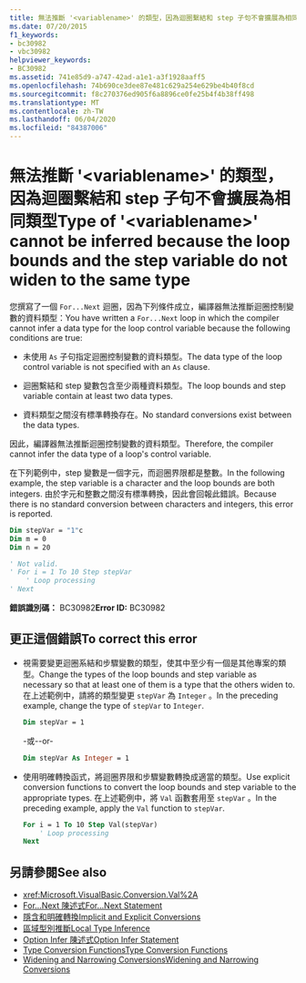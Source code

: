 ```yaml
---
title: 無法推斷 '<variablename>' 的類型，因為迴圈繫結和 step 子句不會擴展為相同類型
ms.date: 07/20/2015
f1_keywords:
- bc30982
- vbc30982
helpviewer_keywords:
- BC30982
ms.assetid: 741e85d9-a747-42ad-a1e1-a3f1928aaff5
ms.openlocfilehash: 74b690ce3dee87e481c629a254e629be4b40f8cd
ms.sourcegitcommit: f8c270376ed905f6a8896ce0fe25b4f4b38ff498
ms.translationtype: MT
ms.contentlocale: zh-TW
ms.lasthandoff: 06/04/2020
ms.locfileid: "84387006"
---
```

# <a name="type-of-variablename-cannot-be-inferred-because-the-loop-bounds-and-the-step-variable-do-not-widen-to-the-same-type"></a><span data-ttu-id="14eb6-102">無法推斷 '\<variablename>' 的類型，因為迴圈繫結和 step 子句不會擴展為相同類型</span><span class="sxs-lookup"><span data-stu-id="14eb6-102">Type of '\<variablename>' cannot be inferred because the loop bounds and the step variable do not widen to the same type</span></span>

<span data-ttu-id="14eb6-103">您撰寫了一個 `For...Next` 迴圈，因為下列條件成立，編譯器無法推斷迴圈控制變數的資料類型：</span><span class="sxs-lookup"><span data-stu-id="14eb6-103">You have written a `For...Next` loop in which the compiler cannot infer a data type for the loop control variable because the following conditions are true:</span></span>

- <span data-ttu-id="14eb6-104">未使用 `As` 子句指定迴圈控制變數的資料類型。</span><span class="sxs-lookup"><span data-stu-id="14eb6-104">The data type of the loop control variable is not specified with an `As` clause.</span></span>

- <span data-ttu-id="14eb6-105">迴圈繫結和 step 變數包含至少兩種資料類型。</span><span class="sxs-lookup"><span data-stu-id="14eb6-105">The loop bounds and step variable contain at least two data types.</span></span>

- <span data-ttu-id="14eb6-106">資料類型之間沒有標準轉換存在。</span><span class="sxs-lookup"><span data-stu-id="14eb6-106">No standard conversions exist between the data types.</span></span>

 <span data-ttu-id="14eb6-107">因此，編譯器無法推斷迴圈控制變數的資料類型。</span><span class="sxs-lookup"><span data-stu-id="14eb6-107">Therefore, the compiler cannot infer the data type of a loop's control variable.</span></span>

 <span data-ttu-id="14eb6-108">在下列範例中，step 變數是一個字元，而迴圈界限都是整數。</span><span class="sxs-lookup"><span data-stu-id="14eb6-108">In the following example, the step variable is a character and the loop bounds are both integers.</span></span> <span data-ttu-id="14eb6-109">由於字元和整數之間沒有標準轉換，因此會回報此錯誤。</span><span class="sxs-lookup"><span data-stu-id="14eb6-109">Because there is no standard conversion between characters and integers, this error is reported.</span></span>

```vb
Dim stepVar = "1"c
Dim m = 0
Dim n = 20

' Not valid.
' For i = 1 To 10 Step stepVar
    ' Loop processing
' Next
```

<span data-ttu-id="14eb6-110">**錯誤識別碼：** BC30982</span><span class="sxs-lookup"><span data-stu-id="14eb6-110">**Error ID:** BC30982</span></span>

## <a name="to-correct-this-error"></a><span data-ttu-id="14eb6-111">更正這個錯誤</span><span class="sxs-lookup"><span data-stu-id="14eb6-111">To correct this error</span></span>

- <span data-ttu-id="14eb6-112">視需要變更迴圈系結和步驟變數的類型，使其中至少有一個是其他專案的類型。</span><span class="sxs-lookup"><span data-stu-id="14eb6-112">Change the types of the loop bounds and step variable as necessary so that at least one of them is a type that the others widen to.</span></span> <span data-ttu-id="14eb6-113">在上述範例中，請將的類型變更 `stepVar` 為 `Integer` 。</span><span class="sxs-lookup"><span data-stu-id="14eb6-113">In the preceding example, change the type of `stepVar` to `Integer`.</span></span>

  ```vb
  Dim stepVar = 1
  ```

  <span data-ttu-id="14eb6-114">-或-</span><span class="sxs-lookup"><span data-stu-id="14eb6-114">-or-</span></span>

  ```vb
  Dim stepVar As Integer = 1
  ```

- <span data-ttu-id="14eb6-115">使用明確轉換函式，將迴圈界限和步驟變數轉換成適當的類型。</span><span class="sxs-lookup"><span data-stu-id="14eb6-115">Use explicit conversion functions to convert the loop bounds and step variable to the appropriate types.</span></span> <span data-ttu-id="14eb6-116">在上述範例中，將 `Val` 函數套用至 `stepVar` 。</span><span class="sxs-lookup"><span data-stu-id="14eb6-116">In the preceding example, apply the `Val` function to `stepVar`.</span></span>

  ```vb
  For i = 1 To 10 Step Val(stepVar)
      ' Loop processing
  Next
  ```

## <a name="see-also"></a><span data-ttu-id="14eb6-117">另請參閱</span><span class="sxs-lookup"><span data-stu-id="14eb6-117">See also</span></span>

- <xref:Microsoft.VisualBasic.Conversion.Val%2A>
- [<span data-ttu-id="14eb6-118">For...Next 陳述式</span><span class="sxs-lookup"><span data-stu-id="14eb6-118">For...Next Statement</span></span>](../statements/for-next-statement.md)
- [<span data-ttu-id="14eb6-119">隱含和明確轉換</span><span class="sxs-lookup"><span data-stu-id="14eb6-119">Implicit and Explicit Conversions</span></span>](../../programming-guide/language-features/data-types/implicit-and-explicit-conversions.md)
- [<span data-ttu-id="14eb6-120">區域型別推斷</span><span class="sxs-lookup"><span data-stu-id="14eb6-120">Local Type Inference</span></span>](../../programming-guide/language-features/variables/local-type-inference.md)
- [<span data-ttu-id="14eb6-121">Option Infer 陳述式</span><span class="sxs-lookup"><span data-stu-id="14eb6-121">Option Infer Statement</span></span>](../statements/option-infer-statement.md)
- [<span data-ttu-id="14eb6-122">Type Conversion Functions</span><span class="sxs-lookup"><span data-stu-id="14eb6-122">Type Conversion Functions</span></span>](../functions/type-conversion-functions.md)
- [<span data-ttu-id="14eb6-123">Widening and Narrowing Conversions</span><span class="sxs-lookup"><span data-stu-id="14eb6-123">Widening and Narrowing Conversions</span></span>](../../programming-guide/language-features/data-types/widening-and-narrowing-conversions.md)
